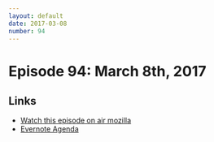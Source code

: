 ```yaml
---
layout: default
date: 2017-03-08
number: 94
---
```


# Episode 94: March 8th, 2017

## Links
* [Watch this episode on air mozilla](https://air.mozilla.org/the-joy-of-coding-episode-94/)
* [Evernote Agenda](https://www.evernote.com/l/AbLKXYP82AhN-ZjKtp2WZ3fiH7EvrkBASMM)
